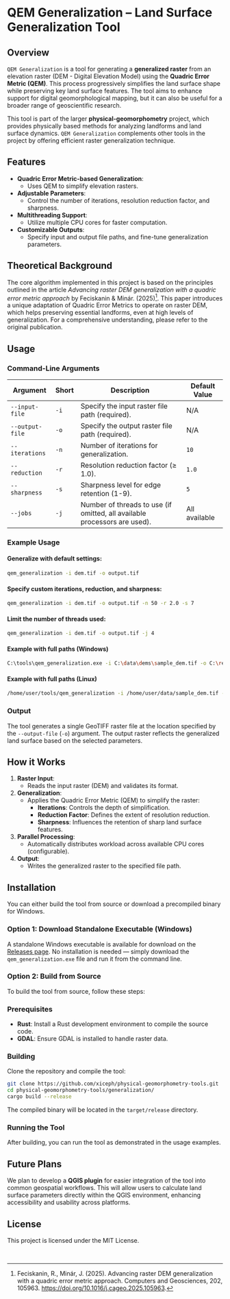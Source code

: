 # QEM Generalization – Land Surface Generalization Tool

## Overview

`QEM Generalization` is a tool for generating a **generalized raster** from an elevation raster (DEM - Digital Elevation Model) using the **Quadric Error Metric (QEM)**. This process progressively simplifies the land surface shape while preserving key land surface features. The tool aims to enhance support for digital geomorphological mapping, but it can also be useful for a broader range of geoscientific research.

This tool is part of the larger **physical-geomorphometry** project, which provides physically based methods for analyzing landforms and land surface dynamics. `QEM Generalization` complements other tools in the project by offering efficient raster generalization technique.

## Features

- **Quadric Error Metric-based Generalization**:
  - Uses QEM to simplify elevation rasters.
- **Adjustable Parameters**:
  - Control the number of iterations, resolution reduction factor, and sharpness.
- **Multithreading Support**:
  - Utilize multiple CPU cores for faster computation.
- **Customizable Outputs**:
  - Specify input and output file paths, and fine-tune generalization parameters.

## Theoretical Background

The core algorithm implemented in this project is based on the principles outlined in the article _Advancing raster DEM generalization with a quadric error metric approach_ by Feciskanin & Minár. (2025)[^1]. This paper introduces a unique adaptation of Quadric Error Metrics to operate on raster DEM, which helps preserving essential landforms, even at high levels of generalization. For a comprehensive understanding, please refer to the original publication.

## Usage

### Command-Line Arguments

| Argument              | Short | Description                                                                              | Default Value |
|-----------------------|-------|------------------------------------------------------------------------------------------|---------------|
| `--input-file`        | `-i`  | Specify the input raster file path (required).                                           | N/A           |
| `--output-file`       | `-o`  | Specify the output raster file path (required).                                          | N/A           |
| `--iterations`        | `-n`  | Number of iterations for generalization.                                                 | `10`          |
| `--reduction`         | `-r`  | Resolution reduction factor (≥ 1.0).                                                     | `1.0`         |
| `--sharpness`         | `-s`  | Sharpness level for edge retention (1-9).                                                | `5`           |
| `--jobs`              | `-j`  | Number of threads to use (if omitted, all available processors are used).                | All available |

### Example Usage

#### Generalize with default settings:
```bash
qem_generalization -i dem.tif -o output.tif
```

#### Specify custom iterations, reduction, and sharpness:
```bash
qem_generalization -i dem.tif -o output.tif -n 50 -r 2.0 -s 7
```

#### Limit the number of threads used:
```bash
qem_generalization -i dem.tif -o output.tif -j 4
```

#### Example with full paths (Windows)

```bash
C:\tools\qem_generalization.exe -i C:\data\dems\sample_dem.tif -o C:\results\generalized_output.tif
```

#### Example with full paths (Linux)

```bash
/home/user/tools/qem_generalization -i /home/user/data/sample_dem.tif -o /home/user/results/generalized_output.tif
```


### Output

The tool generates a single GeoTIFF raster file at the location specified by the `--output-file` (`-o`) argument. The output raster reflects the generalized land surface based on the selected parameters.

## How it Works

1. **Raster Input**:
   - Reads the input raster (DEM) and validates its format.
2. **Generalization**:
   - Applies the Quadric Error Metric (QEM) to simplify the raster:
     - **Iterations**: Controls the depth of simplification.
     - **Reduction Factor**: Defines the extent of resolution reduction.
     - **Sharpness**: Influences the retention of sharp land surface features.
3. **Parallel Processing**:
   - Automatically distributes workload across available CPU cores (configurable).
4. **Output**:
   - Writes the generalized raster to the specified file path.

## Installation

You can either build the tool from source or download a precompiled binary for Windows.

### Option 1: Download Standalone Executable (Windows)

A standalone Windows executable is available for download on the [Releases page](https://github.com/xiceph/physical-geomorphometry-tools/releases). No installation is needed — simply download the `qem_generalization.exe` file and run it from the command line.

### Option 2: Build from Source

To build the tool from source, follow these steps:

### Prerequisites

- **Rust**: Install a Rust development environment to compile the source code.
- **GDAL**: Ensure GDAL is installed to handle raster data.

### Building

Clone the repository and compile the tool:
```bash
git clone https://github.com/xiceph/physical-geomorphometry-tools.git
cd physical-geomorphometry-tools/generalization/
cargo build --release
```

The compiled binary will be located in the `target/release` directory.

### Running the Tool

After building, you can run the tool as demonstrated in the usage examples.

## Future Plans

We plan to develop a **QGIS plugin** for easier integration of the tool into common geospatial workflows. This will allow users to calculate land surface parameters directly within the QGIS environment, enhancing accessibility and usability across platforms.

## License

This project is licensed under the MIT License.

 

[^1]: Feciskanin, R., Minár, J. (2025). Advancing raster DEM generalization with a quadric error metric approach. Computers and Geosciences, 202, 105963. https://doi.org/10.1016/j.cageo.2025.105963.
